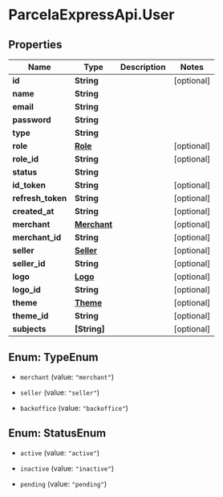 # ParcelaExpressApi.User

## Properties

Name | Type | Description | Notes
------------ | ------------- | ------------- | -------------
**id** | **String** |  | [optional] 
**name** | **String** |  | 
**email** | **String** |  | 
**password** | **String** |  | 
**type** | **String** |  | 
**role** | [**Role**](Role.md) |  | [optional] 
**role_id** | **String** |  | [optional] 
**status** | **String** |  | 
**id_token** | **String** |  | [optional] 
**refresh_token** | **String** |  | [optional] 
**created_at** | **String** |  | [optional] 
**merchant** | [**Merchant**](Merchant.md) |  | [optional] 
**merchant_id** | **String** |  | [optional] 
**seller** | [**Seller**](Seller.md) |  | [optional] 
**seller_id** | **String** |  | [optional] 
**logo** | [**Logo**](Logo.md) |  | [optional] 
**logo_id** | **String** |  | [optional] 
**theme** | [**Theme**](Theme.md) |  | [optional] 
**theme_id** | **String** |  | [optional] 
**subjects** | **[String]** |  | [optional] 



## Enum: TypeEnum


* `merchant` (value: `"merchant"`)

* `seller` (value: `"seller"`)

* `backoffice` (value: `"backoffice"`)





## Enum: StatusEnum


* `active` (value: `"active"`)

* `inactive` (value: `"inactive"`)

* `pending` (value: `"pending"`)




